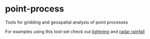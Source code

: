 # point-process
Tools for gridding and geospatial analysis of point processes

For examples using this tool-set check out [lightning](http://github.com/jsignell/lightning-tools) and [radar rainfall](http://github.com/jsignell/radar-tools)
